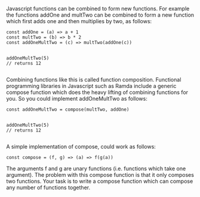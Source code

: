 <p>Javascript functions can be combined to form new functions. For example the functions addOne and multTwo can be combined to form a new function which first adds one and then multiplies by two, as follows:</p>
<pre><code class="language-javascript"><span class="cm-keyword">const</span> <span class="cm-def">addOne</span> <span class="cm-operator">=</span> (<span class="cm-def">a</span>) <span class="cm-operator">=&gt;</span> <span class="cm-variable-2">a</span> <span class="cm-operator">+</span> <span class="cm-number">1</span>
<span class="cm-keyword">const</span> <span class="cm-def">multTwo</span> <span class="cm-operator">=</span> (<span class="cm-def">b</span>) <span class="cm-operator">=&gt;</span> <span class="cm-variable-2">b</span> <span class="cm-operator">*</span> <span class="cm-number">2</span>
<span class="cm-keyword">const</span> <span class="cm-def">addOneMultTwo</span> <span class="cm-operator">=</span> (<span class="cm-def">c</span>) <span class="cm-operator">=&gt;</span> <span class="cm-variable">multTwo</span>(<span class="cm-variable">addOne</span>(<span class="cm-variable-2">c</span>))

<span class="cm-variable">addOneMultTwo</span>(<span class="cm-number">5</span>) <span class="cm-comment">// returns 12</span>
</code></pre>
<p>Combining functions like this is called function composition. Functional programming libraries in Javascript such as Ramda include a generic compose function which does the heavy lifting of combining functions for you. So you could implement addOneMultTwo as follows:</p>
<pre><code class="language-javascript"><span class="cm-keyword">const</span> <span class="cm-def">addOneMultTwo</span> <span class="cm-operator">=</span> <span class="cm-variable">compose</span>(<span class="cm-variable">multTwo</span>, <span class="cm-variable">addOne</span>)

<span class="cm-variable">addOneMultTwo</span>(<span class="cm-number">5</span>) <span class="cm-comment">// returns 12</span>
</code></pre>
<p>A simple implementation of compose, could work as follows:</p>
<pre><code class="language-javascript"><span class="cm-keyword">const</span> <span class="cm-def">compose</span> <span class="cm-operator">=</span> (<span class="cm-def">f</span>, <span class="cm-def">g</span>) <span class="cm-operator">=&gt;</span> (<span class="cm-def">a</span>) <span class="cm-operator">=&gt;</span> <span class="cm-variable-2">f</span>(<span class="cm-variable-2">g</span>(<span class="cm-variable-2">a</span>))
</code></pre>
<p>The arguments f and g are unary functions (i.e. functions which take one argument). The problem with this compose function is that it only composes two functions. Your task is to write a compose function which can compose any number of functions together.</p>
